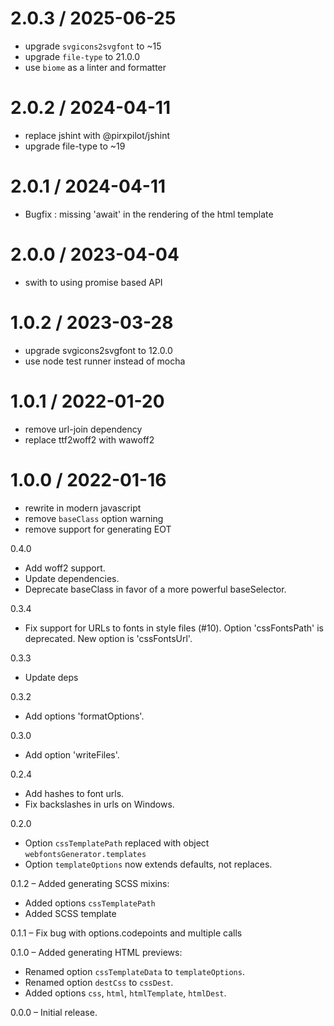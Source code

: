 
2.0.3 / 2025-06-25
==================

 * upgrade `svgicons2svgfont` to ~15
 * upgrade `file-type` to 21.0.0
 * use `biome` as a linter and formatter

2.0.2 / 2024-04-11
==================

 * replace jshint with @pirxpilot/jshint
 * upgrade file-type to ~19

2.0.1 / 2024-04-11
==================

 * Bugfix : missing 'await' in the rendering of the html template

2.0.0 / 2023-04-04
==================

 * swith to using promise based API

1.0.2 / 2023-03-28
==================

 * upgrade svgicons2svgfont to 12.0.0
 * use node test runner instead of mocha

1.0.1 / 2022-01-20
==================

 * remove url-join dependency
 * replace ttf2woff2 with wawoff2

1.0.0 / 2022-01-16
==================

 * rewrite in modern javascript
 * remove `baseClass` option warning
 * remove support for generating EOT

0.4.0

* Add woff2 support.
* Update dependencies.
* Deprecate baseClass in favor of a more powerful baseSelector.

0.3.4

* Fix support for URLs to fonts in style files (#10).
	Option 'cssFontsPath' is deprecated. New option is 'cssFontsUrl'.

0.3.3

* Update deps

0.3.2

* Add options 'formatOptions'.

0.3.0

* Add option 'writeFiles'.

0.2.4

* Add hashes to font urls.
* Fix backslashes in urls on Windows.

0.2.0

* Option `cssTemplatePath` replaced with object `webfontsGenerator.templates`
* Option `templateOptions` now extends defaults, not replaces.

0.1.2 &ndash; Added generating SCSS mixins:

* Added options `cssTemplatePath`
* Added SCSS template

0.1.1 &ndash; Fix bug with options.codepoints and multiple calls

0.1.0 &ndash; Added generating HTML previews:

* Renamed option `cssTemplateData` to `templateOptions`.
* Renamed option `destCss` to `cssDest`.
* Added options `css`, `html`, `htmlTemplate`, `htmlDest`.

0.0.0 &ndash; Initial release.
